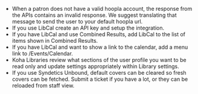 - When a patron does not have a valid hoopla account, the response from the APIs contains an invalid response.  We suggest translating that message to send the user to your default hoopla url.  
- If you use LibCal create an API key and setup the integration. 
- If you have LibCal and use Combined Results, add LibCal to the list of items shown in Combined Results.
- If you have LibCal and want to show a link to the calendar, add a menu link to /Events/Calendar.
- Koha Libraries review what sections of the user profile you want to be read only and update settings appropriately within Library settings.
- If you use Syndetics Unbound, default covers can be cleared so fresh covers can be fetched.  Submit a ticket if you have a lot, or they can be reloaded from staff view. 